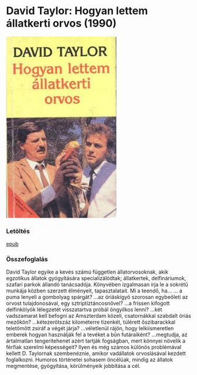 # <a name="id_473">David Taylor: Hogyan lettem állatkerti orvos (1990)</a>
<img src="https://github.com/BercziSandor/calibre_lib/raw/main/David%20Taylor/Hogyan%20lettem%20allatkerti%20orvos%20%28473%29/cover.jpg" alt="cover" width="300"/>

### Letöltés
[epub](https://github.com/BercziSandor/calibre_lib/raw/main/David%20Taylor/Hogyan%20lettem%20allatkerti%20orvos%20%28473%29/Hogyan%20lettem%20allatkerti%20orvos%20-%20David%20Taylor.epub)

### Összefoglalás
<div>
<p>David ​Taylor egyike a kevés számú független állatorvosoknak, akik egzotikus állatok gyógyítására specializálódtak; állatkertek, delfináriumok, szafari parkok állandó tanácsadója. Könyvében izgalmasan írja le a sokrétű munkája közben szerzett élményeit, tapasztalatait. Mi a teendő, ha… … a puma lenyeli a gombolyag spárgát? …az óriáskígyó szorosan egybeöleti az orvost tulajdonosával, egy sztriptíztáncosnővel? …a frissen kifogott delfinkölyök lélegzetét visszatartva próbál öngyilkos lenni? …két vadszamarat kell befogni az Amszterdam közeli, csatornákkal szabdalt óriás mezőkön? …kétezerötszáz kilométerre tizenkét, túlérett őszibarackkal teletömött zsiráf a végét járja? …véletlenül rájön, hogy lelkiismeretlen emberek hogyan használják fel a tevéket a bűn futáraiként? …megtudja, az ártalmatlan tengeritehenet azért tartják fogságban, mert könnyei növelik a férfiak szerelmi képességeit? Ilyen és még számos különös problémával kellett D. Taylornak szembenéznie, amikor vadállatok orvoslásával kezdett foglalkozni. Humoros történetei sohasem öncélúak, mindig az állatok megmentése, gyógyítása, körülményeik jobbítása a cél.</p></div>

